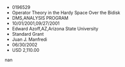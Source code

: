 
* 0196529
* Operator Theory in the Hardy Space Over the Bidisk
* DMS,ANALYSIS PROGRAM
* 10/01/2001,09/27/2001
* Edward Azoff,AZ,Arizona State University
* Standard Grant
* Juan J. Manfredi
* 06/30/2002
* USD 2,110.00

nan
